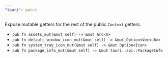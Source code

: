 ```yaml
---
"tauri": patch
---
```


Expose mutable getters for the rest of the public `Context` getters.
* `pub fn assets_mut(&mut self) -> &mut Arc<A>`
* `pub fn default_window_icon_mut(&mut self) -> &mut Option<Vec<u8>>`
* `pub fn system_tray_icon_mut(&mut self) -> &mut Option<Icon>`
* `pub fn package_info_mut(&mut self) -> &mut tauri::api::PackageInfo`
